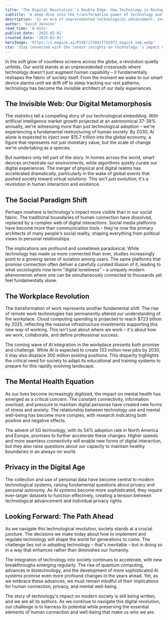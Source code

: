 ```yaml
---
title: 'The Digital Revolution''s Double Edge: How Technology is Reshaping Human Society'
subtitle: 'A deep dive into the transformative power of technology and its profound implications for our collective future'
description: 'In an era of unprecedented technological advancement, society faces both extraordinary opportunities and significant challenges. This analysis explores how AI, digital connectivity, and technological integration are fundamentally reshaping human society, from our daily routines to our most basic social interactions, while examining the implications for privacy, mental health, and human connection.'
author: 'David Jenkins'
read_time: '8 mins'
publish_date: '2025-02-01'
created_date: '2025-02-01'
heroImage: 'https://i.magick.ai/PIXE/1738427752973_magick_img.webp'
cta: 'Stay connected with the latest insights on technology''s impact on society. Follow us on LinkedIn at [Magick AI](https://www.linkedin.com/company/magick-ai) for regular updates on digital transformation and its implications for our future.'
---
```


In the soft glow of countless screens across the globe, a revolution quietly unfolds. Our world stands at an unprecedented crossroads where technology doesn't just augment human capability – it fundamentally reshapes the fabric of society itself. From the moment we wake to our smart device alarms until we drift off to sleep tracking our rest patterns, technology has become the invisible architect of our daily experiences.

## The Invisible Web: Our Digital Metamorphosis

The statistics tell a compelling story of our technological embedding. With artificial intelligence market growth projected at an astronomical 37-38% annually, we're witnessing more than just technological adoption – we're experiencing a fundamental restructuring of human society. By 2030, AI alone is expected to inject over $15.7 trillion into the global economy, a figure that represents not just monetary value, but the scale of change we're undertaking as a species.

But numbers only tell part of the story. In homes across the world, smart devices orchestrate our environments, while algorithms quietly curate our digital experiences. The merger of physical and digital realms has accelerated dramatically, particularly in the wake of global events that pushed society toward virtual solutions. This isn't just evolution; it's a revolution in human interaction and existence.

## The Social Paradigm Shift

Perhaps nowhere is technology's impact more visible than in our social fabric. The traditional boundaries of human connection have dissolved, replaced by a complex web of digital interactions. Social media platforms have become more than communication tools – they're now the primary architects of many people's social reality, shaping everything from political views to personal relationships.

The implications are profound and sometimes paradoxical. While technology has made us more connected than ever, studies increasingly point to a growing sense of isolation among users. The same platforms that promise connection often deliver a carefully curated illusion of it, leading to what sociologists now term "digital loneliness" – a uniquely modern phenomenon where one can be simultaneously connected to thousands yet feel fundamentally alone.

## The Workplace Revolution

The transformation of work represents another fundamental shift. The rise of remote work technologies has permanently altered our understanding of the workplace. Cloud computing spending is projected to reach $723 billion by 2025, reflecting the massive infrastructure investments supporting this new way of working. This isn't just about where we work – it's about how we work, collaborate, and define professional success.

The coming wave of AI integration in the workplace presents both promise and challenge. While AI is expected to create 133 million new jobs by 2030, it may also displace 300 million existing positions. This disparity highlights the critical need for society to adapt its educational and training systems to prepare for this rapidly evolving landscape.

## The Mental Health Equation

As our lives become increasingly digitized, the impact on mental health has emerged as a critical concern. The constant connectivity, information overload, and pressure to maintain digital personas have created new forms of stress and anxiety. The relationship between technology use and mental well-being has become more complex, with research indicating both positive and negative effects.

The advent of 5G technology, with its 54% adoption rate in North America and Europe, promises to further accelerate these changes. Higher speeds and more seamless connectivity will enable new forms of digital interaction, but they also raise questions about our capacity to maintain healthy boundaries in an always-on world.

## Privacy in the Digital Age

The collection and use of personal data have become central to modern technological systems, raising fundamental questions about privacy and personal autonomy. As AI systems become more sophisticated, they require ever-larger datasets to function effectively, creating a tension between technological advancement and individual privacy rights.

## Looking Forward: The Path Ahead

As we navigate this technological revolution, society stands at a crucial juncture. The decisions we make today about how to implement and regulate technology will shape the world for generations to come. The challenge lies not in adopting technology – that's inevitable – but in doing so in a way that enhances rather than diminishes our humanity.

The integration of technology into society continues to accelerate, with new breakthroughs emerging regularly. The rise of quantum computing, advances in biotechnology, and the development of more sophisticated AI systems promise even more profound changes in the years ahead. Yet, as we embrace these advances, we must remain mindful of their implications for human connection, privacy, and mental well-being.

The story of technology's impact on modern society is still being written, and we are all its authors. As we continue to navigate this digital revolution, our challenge is to harness its potential while preserving the essential elements of human connection and well-being that make us who we are.